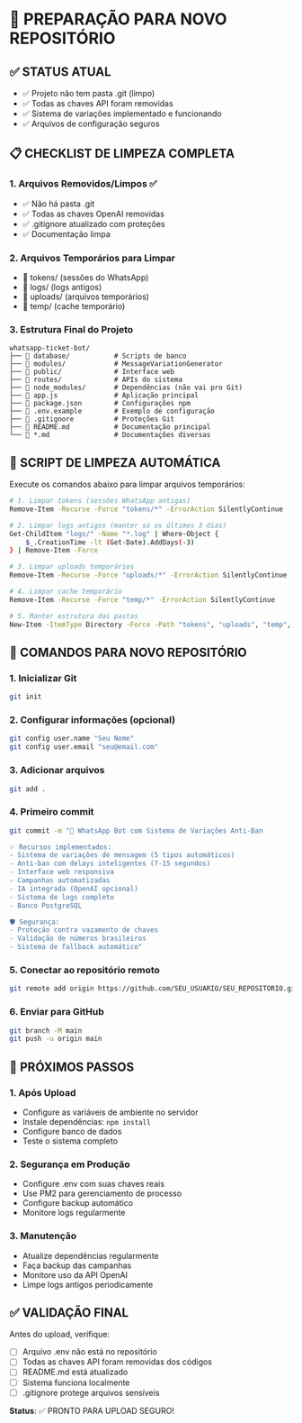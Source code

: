 # 🚀 PREPARAÇÃO PARA NOVO REPOSITÓRIO

## ✅ STATUS ATUAL
- ✅ Projeto não tem pasta .git (limpo)
- ✅ Todas as chaves API foram removidas
- ✅ Sistema de variações implementado e funcionando
- ✅ Arquivos de configuração seguros

## 📋 CHECKLIST DE LIMPEZA COMPLETA

### 1. Arquivos Removidos/Limpos ✅
- ✅ Não há pasta .git
- ✅ Todas as chaves OpenAI removidas
- ✅ .gitignore atualizado com proteções
- ✅ Documentação limpa

### 2. Arquivos Temporários para Limpar
- 🔄 tokens/ (sessões do WhatsApp)
- 🔄 logs/ (logs antigos)
- 🔄 uploads/ (arquivos temporários)
- 🔄 temp/ (cache temporário)

### 3. Estrutura Final do Projeto
```
whatsapp-ticket-bot/
├── 📁 database/           # Scripts de banco
├── 📁 modules/            # MessageVariationGenerator
├── 📁 public/             # Interface web
├── 📁 routes/             # APIs do sistema
├── 📁 node_modules/       # Dependências (não vai pro Git)
├── 📄 app.js              # Aplicação principal
├── 📄 package.json        # Configurações npm
├── 📄 .env.example        # Exemplo de configuração
├── 📄 .gitignore          # Proteções Git
├── 📄 README.md           # Documentação principal
└── 📄 *.md                # Documentações diversas
```

## 🧹 SCRIPT DE LIMPEZA AUTOMÁTICA

Execute os comandos abaixo para limpar arquivos temporários:

```bash
# 1. Limpar tokens (sessões WhatsApp antigas)
Remove-Item -Recurse -Force "tokens/*" -ErrorAction SilentlyContinue

# 2. Limpar logs antigos (manter só os últimos 3 dias)
Get-ChildItem "logs/" -Name "*.log" | Where-Object { 
    $_.CreationTime -lt (Get-Date).AddDays(-3) 
} | Remove-Item -Force

# 3. Limpar uploads temporários
Remove-Item -Recurse -Force "uploads/*" -ErrorAction SilentlyContinue

# 4. Limpar cache temporário
Remove-Item -Recurse -Force "temp/*" -ErrorAction SilentlyContinue

# 5. Manter estrutura das pastas
New-Item -ItemType Directory -Force -Path "tokens", "uploads", "temp", "logs"
```

## 🔧 COMANDOS PARA NOVO REPOSITÓRIO

### 1. Inicializar Git
```bash
git init
```

### 2. Configurar informações (opcional)
```bash
git config user.name "Seu Nome"
git config user.email "seu@email.com"
```

### 3. Adicionar arquivos
```bash
git add .
```

### 4. Primeiro commit
```bash
git commit -m "🎫 WhatsApp Bot com Sistema de Variações Anti-Ban

✨ Recursos implementados:
- Sistema de variações de mensagem (5 tipos automáticos)
- Anti-ban com delays inteligentes (7-15 segundos)
- Interface web responsiva
- Campanhas automatizadas
- IA integrada (OpenAI opcional)
- Sistema de logs completo
- Banco PostgreSQL

🛡️ Segurança:
- Proteção contra vazamento de chaves
- Validação de números brasileiros
- Sistema de fallback automático"
```

### 5. Conectar ao repositório remoto
```bash
git remote add origin https://github.com/SEU_USUARIO/SEU_REPOSITORIO.git
```

### 6. Enviar para GitHub
```bash
git branch -M main
git push -u origin main
```

## 🎯 PRÓXIMOS PASSOS

### 1. Após Upload
- Configure as variáveis de ambiente no servidor
- Instale dependências: `npm install`
- Configure banco de dados
- Teste o sistema completo

### 2. Segurança em Produção
- Configure .env com suas chaves reais
- Use PM2 para gerenciamento de processo
- Configure backup automático
- Monitore logs regularmente

### 3. Manutenção
- Atualize dependências regularmente
- Faça backup das campanhas
- Monitore uso da API OpenAI
- Limpe logs antigos periodicamente

## ✅ VALIDAÇÃO FINAL

Antes do upload, verifique:
- [ ] Arquivo .env não está no repositório
- [ ] Todas as chaves API foram removidas dos códigos
- [ ] README.md está atualizado
- [ ] Sistema funciona localmente
- [ ] .gitignore protege arquivos sensíveis

**Status**: ✅ PRONTO PARA UPLOAD SEGURO!
